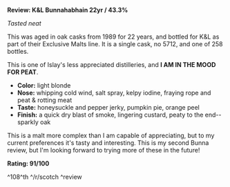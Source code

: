 **Review: K&L Bunnahabhain 22yr / 43.3%**

*Tasted neat*

This was aged in oak casks from 1989 for 22 years, and bottled for K&L as part of their Exclusive Malts line.  It is a single cask, no 5712, and one of 258 bottles.

This is one of Islay's less appreciated distilleries, and **I AM IN THE MOOD FOR PEAT**.

* **Color:** light blonde
* **Nose:** whipping cold wind, salt spray, kelpy iodine, fraying rope and peat & rotting meat
* **Taste:** honeysuckle and pepper jerky, pumpkin pie, orange peel
* **Finish:** a quick dry blast of smoke, lingering custard, peaty to the end--sparkly oak

This is a malt more complex than I am capable of appreciating, but to my current preferences it's tasty and interesting.  This is my second Bunna review, but I'm looking forward to trying more of these in the future!

**Rating: 91/100**

^108^th ^/r/scotch ^review